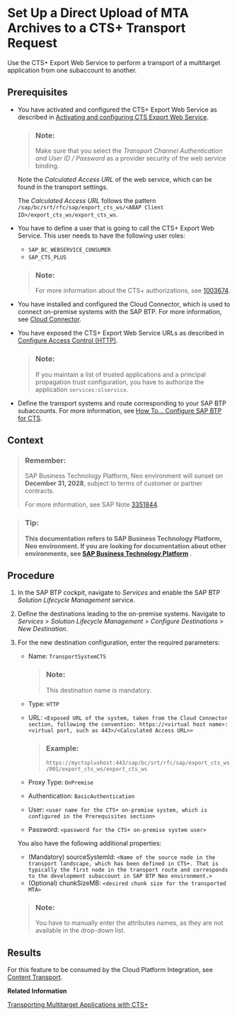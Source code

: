 <!-- loio37ceecb8a9dd4e63bbce42e3e2fab06c -->

# Set Up a Direct Upload of MTA Archives to a CTS+ Transport Request

Use the CTS+ Export Web Service to perform a transport of a multitarget application from one subaccount to another.



<a name="loio37ceecb8a9dd4e63bbce42e3e2fab06c__prereq_u2k_5hp_rcb"/>

## Prerequisites

-   You have activated and configured the CTS+ Export Web Service as described in [Activating and configuring CTS Export Web Service](https://help.sap.com/docs/SAP_DATA_SERVICES/62938f21156047718cae23da55f2b443/aa779d7c617143629a2c851f99eda4f1.html?version=4.2.7&language=en-US&q=active%20cts%20export).

    > ### Note:  
    > Make sure that you select the *Transport Channel Authentication and User ID / Password* as a provider security of the web service binding.

    Note the *Calculated Access URL* of the web service, which can be found in the transport settings.

    The *Calculated Access URL* follows the pattern `/sap/bc/srt/rfc/sap/export_cts_ws/<ABAP Client ID>/export_cts_ws/export_cts_ws`.

-   You have to define a user that is going to call the CTS+ Export Web Service. This user needs to have the following user roles:

    -   `SAP_BC_WEBSERVICE_CONSUMER`
    -   `SAP_CTS_PLUS`

    > ### Note:  
    > For more information about the CTS+ authorizations, see [1003674](https://me.sap.com/notes/1003674).

-   You have installed and configured the Cloud Connector, which is used to connect on-premise systems with the SAP BTP. For more information, see [Cloud Connector](https://help.sap.com/viewer/cca91383641e40ffbe03bdc78f00f681/Cloud/en-US/e6c7616abb5710148cfcf3e75d96d596.html).
-   You have exposed the CTS+ Export Web Service URLs as described in [Configure Access Control \(HTTP\)](https://help.sap.com/viewer/cca91383641e40ffbe03bdc78f00f681/Cloud/en-US/e7d4927dbb571014af7ef6ebd6cc3511.html).

    > ### Note:  
    > If you maintain a list of trusted applications and a principal propagation trust configuration, you have to authorize the application `services:slservice`.

-   Define the transport systems and route corresponding to your SAP BTP subaccounts. For more information, see [How To... Configure SAP BTP for CTS](https://help.sap.com/doc/how-to-configure-sap-business-technology-platform-neo-environment-for-cts/Cloud/en-US/How%20To...%20Configure%20SAP%20Business%20Technology%20Platform%2C%20Neo%20Environment%20for%20CTS.pdf).



## Context

> ### Remember:  
> SAP Business Technology Platform, Neo environment will sunset on **December 31, 2028**, subject to terms of customer or partner contracts.
> 
> For more information, see SAP Note [3351844](https://me.sap.com/notes/3351844).

> ### Tip:  
> **This documentation refers to SAP Business Technology Platform, Neo environment. If you are looking for documentation about other environments, see [SAP Business Technology Platform](https://help.sap.com/docs/btp/sap-business-technology-platform/sap-business-technology-platform?version=Cloud) .**



## Procedure

1.  In the SAP BTP cockpit, navigate to *Services* and enable the SAP BTP *Solution Lifecycle Management* service.

2.  Define the destinations leading to the on-premise systems. Navigate to *Services* \> *Solution Lifecycle Management* \> *Configure Destinations* \> *New Destination*.

3.  For the new destination configuration, enter the required parameters:

    -   Name: `TransportSystemCTS`

        > ### Note:  
        > This destination name is mandatory.

    -   Type: `HTTP`
    -   URL: `<Exposed URL of the system, taken from the Cloud Connector section, following the convention: https://<virtual host name>:<virtual port, such as 443>/<Calculated Access URL>>`

        > ### Example:  
        > `https://myctsplushost:443/sap/bc/srt/rfc/sap/export_cts_ws/001/export_cts_ws/export_cts_ws`

    -   Proxy Type: `OnPremise`
    -   Authentication: `BasicAuthentication`
    -   User: `<user name for the CTS+ on-premise system, which is configured in the Prerequisites section>`
    -   Password: `<password for the CTS+ on-premise system user>`

    You also have the following additional properties:

    -   \(Mandatory\) sourceSystemId: `<Name of the source node in the transport landscape, which has been defined in CTS+. That is typically the first node in the transport route and corresponds to the development subaccount in SAP BTP Neo environment.>`
    -   \(Optional\) chunkSizeMB: `<desired chunk size for the transported MTA>`

    > ### Note:  
    > You have to manually enter the attributes names, as they are not available in the drop-down list.




<a name="loio37ceecb8a9dd4e63bbce42e3e2fab06c__result_lkg_4yq_rcb"/>

## Results

For this feature to be consumed by the Cloud Platform Integration, see [Content Transport](https://help.sap.com/viewer/368c481cd6954bdfa5d0435479fd4eaf/Cloud/en-US/e3c79d65aa604b80992e20609881ad7a.html).

**Related Information**  


[Transporting Multitarget Applications with CTS+](transporting-multitarget-applications-with-cts-f598f69.md "You can enable transport of SAP BTP applications and application content that is available as Multitarget Applications (MTA) using the Enhanced Change and Transport System (CTS+).")

